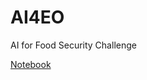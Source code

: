 # AI4EO
AI for Food Security Challenge

[Notebook](https://github.com/AI4EO/tum-planet-radearth-ai4food-challenge)
